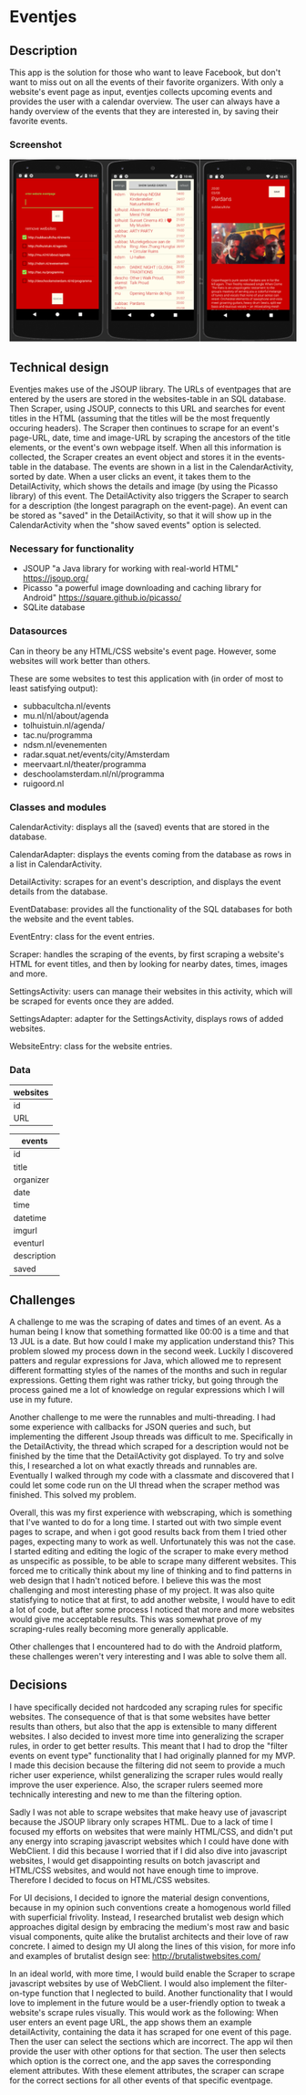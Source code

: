 # Eventjes
## Description
This app is the solution for those who want to leave Facebook, but don't want to miss out on all the events of their favorite organizers.
With only a website's event page as input, eventjes collects upcoming events and provides the user with a calendar overview. 
The user can always have a handy overview of the events that they are interested in, by saving their favorite events.

### Screenshot
![](/doc/screenshotEventjes.png)

## Technical design
Eventjes makes use of the JSOUP library. The URLs of eventpages that are entered by the users are stored in the websites-table in an SQL database.
Then Scraper, using JSOUP, connects to this URL and searches for event titles in the HTML (assuming that the titles will be the most frequently occuring headers).
The Scraper then continues to scrape for an event's page-URL, date, time and image-URL by scraping the ancestors of the title elements, or the event's own webpage itself.
When all this information is collected, the Scraper creates an event object and stores it in the events-table in the database. The events are shown in a list in the CalendarActivity, sorted by date.
When a user clicks an event, it takes them to the DetailActivity, which shows the details and image (by using the Picasso library) of this event. The DetailActivity also triggers the Scraper to search for a description (the longest paragraph on the event-page).
An event can be stored as "saved" in the DetailActivity, so that it will show up in the CalendarActivity when the "show saved events" option is selected.

### Necessary for functionality
- JSOUP "a Java library for working with real-world HTML" https://jsoup.org/
- Picasso "a powerful image downloading and caching library for Android" https://square.github.io/picasso/
- SQLite database

### Datasources
Can in theory be any HTML/CSS website's event page. However, some websites will work better than others.

These are some websites to test this application with (in order of most to least satisfying output):
- subbacultcha.nl/events
- mu.nl/nl/about/agenda
- tolhuistuin.nl/agenda/
- tac.nu/programma
- ndsm.nl/evenementen
- radar.squat.net/events/city/Amsterdam
- meervaart.nl/theater/programma
- deschoolamsterdam.nl/nl/programma
- ruigoord.nl

### Classes and modules
CalendarActivity: displays all the (saved) events that are stored in the database.

CalendarAdapter: displays the events coming from the database as rows in a list in CalendarActivity.

DetailActivity: scrapes for an event's description, and displays the event details from the database.

EventDatabase: provides all the functionality of the SQL databases for both the website and the event tables.

EventEntry: class for the event entries.

Scraper: handles the scraping of the events, by first scraping a website's HTML for event titles, and then by looking for nearby dates, times, images and more.

SettingsActivity: users can manage their websites in this activity, which will be scraped for events once they are added.

SettingsAdapter: adapter for the SettingsActivity, displays rows of added websites.

WebsiteEntry: class for the website entries.

### Data
| websites |
| -------- |
|    id    |
|   URL    |

|  events  | 
| -------- | 
|    id    | 
|  title   | 
| organizer|
| date |
| time |
| datetime |
| imgurl |
| eventurl |
| description |
| saved |

## Challenges

A challenge to me was the scraping of dates and times of an event. As a human being I know that something formatted like 00:00 is a time and that 13 JUL is a date.
But how could I make my application understand this? This problem slowed my process down in the second week. Luckily I discovered patters and regular expressions for Java, which allowed me to represent different formatting styles
of the names of the months and such in regular expressions. Getting them right was rather tricky, but going through the process gained me a lot of knowledge on regular expressions which I will use in my future.

Another challenge to me were the runnables and multi-threading. I had some experience with callbacks for JSON queries and such, but implementing the different Jsoup threads was difficult to me.
Specifically in the DetailActivity, the thread which scraped for a description would not be finished by the time that the DetailActivity got displayed. To try and solve this, I researched a lot on what exactly threads and runnables are.
Eventually I walked through my code with a classmate and discovered that I could let some code run on the UI thread when the scraper method was finished. This solved my problem.

Overall, this was my first experience with webscraping, which is something that I've wanted to do for a long time.
I started out with two simple event pages to scrape, and when i got good results back from them I tried other pages, expecting many to work as well.
Unfortunately this was not the case. I started editing and editing the logic of the scraper to make every method as unspecific as possible, to be able to scrape many different websites.
This forced me to critically think about my line of thinking and to find patterns in web design that I hadn't noticed before. I believe this was the most challenging and most interesting phase of my project.
It was also quite statisfying to notice that at first, to add another website, I would have to edit a lot of code, but after some process I noticed that more and more websites would give me acceptable results.
This was somewhat prove of my scraping-rules really becoming more generally applicable.

Other challenges that I encountered had to do with the Android platform, these challenges weren't very interesting and I was able to solve them all.


## Decisions
I have specifically decided not hardcoded any scraping rules for specific websites. The consequence of that is that some websites have better results than others,
but also that the app is extensible to many different websites.
I also decided to invest more time into generalizing the scraper rules, in order to get better results.
This meant that I had to drop the "filter events on event type" functionality that I had originally planned for my MVP.
I made this decision because the filtering did not seem to provide a much richer user experience, whilst generalizing the scraper rules would really improve the user experience.
Also, the scraper rulers seemed more technically interesting and new to me than the filtering option.

Sadly I was not able to scrape websites that make heavy use of javascript because the JSOUP library only scrapes HTML.
Due to a lack of time I focused my efforts on websites that were mainly HTML/CSS, and didn't put any energy into scraping javascript websites which I could have done with WebClient.
I did this because I worried that if I did also dive into javascript websites, I would get disappointing results on botch javascript and HTML/CSS websites, and would not have enough time to improve.
Therefore I decided to focus on HTML/CSS websites.

For UI decisions, I decided to ignore the material design conventions, because in my opinion such conventions create a homogenous world filled with superficial frivolity.
Instead, I researched brutalist web design which approaches digital design by embracing the medium's most raw and basic visual components, quite alike the brutalist architects and their love of raw concrete.
I aimed to design my UI along the lines of this vision, for more info and examples of brutalist design see: http://brutalistwebsites.com/

In an ideal world, with more time, I would build enable the Scraper to scrape javascript websites by use of WebClient. I would also implement the filter-on-type function that I neglected to build.
Another functionality that I would love to implement in the future would be a user-friendly option to tweak a website's scrape rules visually. This would work as the following:
When user enters an event page URL, the app shows them an example detailActivity, containing the data it has scraped for one event of this page. Then the user can select the
sections which are incorrect. The app wil then provide the user with other options for that section. The user then selects which option is the correct one, and the app saves the corresponding element attributes.
With these element attributes, the scraper can scrape for the correct sections for all other events of that specific eventpage.




